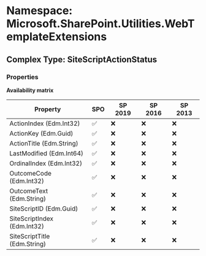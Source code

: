# Namespace: Microsoft.SharePoint.Utilities.WebTemplateExtensions

## Complex Type: SiteScriptActionStatus

### Properties

**Availability matrix**

Property | SPO | SP 2019 | SP 2016 | SP 2013
----------|-----|---------|---------|--------
ActionIndex (Edm.Int32) | ✅ | ❌ | ❌ | ❌
ActionKey (Edm.Guid) | ✅ | ❌ | ❌ | ❌
ActionTitle (Edm.String) | ✅ | ❌ | ❌ | ❌
LastModified (Edm.Int64) | ✅ | ❌ | ❌ | ❌
OrdinalIndex (Edm.Int32) | ✅ | ❌ | ❌ | ❌
OutcomeCode (Edm.Int32) | ✅ | ❌ | ❌ | ❌
OutcomeText (Edm.String) | ✅ | ❌ | ❌ | ❌
SiteScriptID (Edm.Guid) | ✅ | ❌ | ❌ | ❌
SiteScriptIndex (Edm.Int32) | ✅ | ❌ | ❌ | ❌
SiteScriptTitle (Edm.String) | ✅ | ❌ | ❌ | ❌
